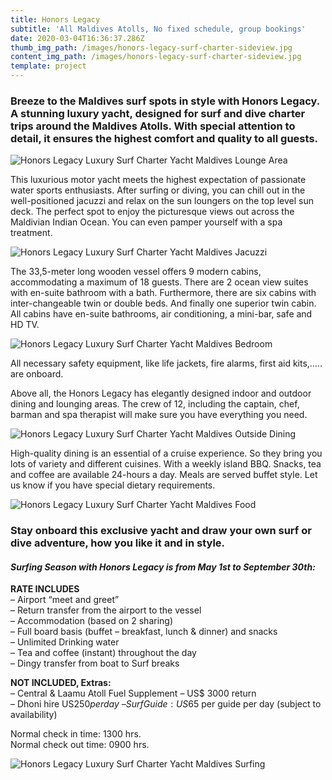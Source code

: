 ```yaml
---
title: Honors Legacy
subtitle: 'All Maldives Atolls, No fixed schedule, group bookings'
date: 2020-03-04T16:36:37.286Z
thumb_img_path: /images/honors-legacy-surf-charter-sideview.jpg
content_img_path: /images/honors-legacy-surf-charter-sideview.jpg
template: project
---
```

### Breeze to the Maldives surf spots in style with Honors Legacy. A stunning luxury yacht, designed for surf and dive charter trips around the Maldives Atolls. With special attention to detail, it ensures the highest comfort and quality to all guests.

![Honors Legacy Luxury Surf Charter Yacht Maldives Lounge Area](/images/honors-legacy-luxury-surf-charter-yacht-maldives-8.jpg "Honors Legacy Luxury Surf Charter Yacht Maldives Lounge Area")

This luxurious motor yacht meets the highest expectation of passionate water sports enthusiasts. After surfing or diving, you can chill out in the well-positioned jacuzzi and relax on the sun loungers on the top level sun deck. The perfect spot to enjoy the picturesque views out across the Maldivian Indian Ocean. You can even pamper yourself with a spa treatment.

![Honors Legacy Luxury Surf Charter Yacht Maldives Jacuzzi](/images/honors-legacy-luxury-surf-charter-yacht-maldives-5.jpg "Honors Legacy Luxury Surf Charter Yacht Maldives")

The 33,5-meter long wooden vessel offers 9 modern cabins, accommodating a maximum of 18 guests. There are 2 ocean view suites with en-suite bathroom with a bath. Furthermore, there are six cabins with inter-changeable twin or double beds. And finally one superior twin cabin. All cabins have en-suite bathrooms, air conditioning, a mini-bar, safe and HD TV.

![Honors Legacy Luxury Surf Charter Yacht Maldives Bedroom](/images/honors-legacy-luxury-surf-charter-yacht-maldives-6.jpg "Honors Legacy Luxury Surf Charter Yacht Maldives Bedroom")

All necessary safety equipment, like life jackets, fire alarms, first aid kits,….. are onboard.

Above all, the Honors Legacy has elegantly designed indoor and outdoor dining and lounging areas. The crew of 12, including the captain, chef, barman and spa therapist will make sure you have everything you need.

![Honors Legacy Luxury Surf Charter Yacht Maldives Outside Dining](/images/honors-legacy-luxury-surf-charter-yacht-maldives-11.jpg "Honors Legacy Luxury Surf Charter Yacht Maldives Outside Dining")

High-quality dining is an essential of a cruise experience. So they bring you lots of variety and different cuisines. With a weekly island BBQ. Snacks, tea and coffee are available 24-hours a day. Meals are served buffet style. Let us know if you have special dietary requirements.

![Honors Legacy Luxury Surf Charter Yacht Maldives Food](/images/honors-legacy-luxury-surf-charter-yacht-maldives-9.jpg "Honors Legacy Luxury Surf Charter Yacht Maldives Food")

### Stay onboard this exclusive yacht and draw your own surf or dive adventure, how you like it and in style.

#### *Surfing Season with Honors Legacy is from May 1st to September 30th:*

**RATE INCLUDES**\
– Airport “meet and greet”\
– Return transfer from the airport to the vessel\
– Accommodation (based on 2 sharing)\
– Full board basis (buffet – breakfast, lunch & dinner) and snacks\
– Unlimited Drinking water\
– Tea and coffee (instant) throughout the day\
– Dingy transfer from boat to Surf breaks

**NOT INCLUDED, Extras:**\
– Central & Laamu Atoll Fuel Supplement – US$ 3000 return\
– Dhoni hire US$250 per day\
– Surf Guide: US$65 per guide per day (subject to availability)

Normal check in time: 1300 hrs.\
Normal check out time: 0900 hrs.

![Honors Legacy Luxury Surf Charter Yacht Maldives Surfing](/images/honors-legacy-luxury-surf-charter-yacht-maldives-3.jpg "Honors Legacy Luxury Surf Charter Yacht Maldives Surfing")